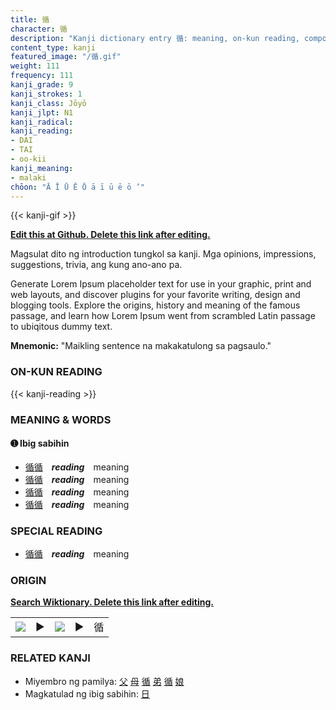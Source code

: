 ```yaml
---
title: 循
character: 循
description: "Kanji dictionary entry 循: meaning, on-kun reading, compounds, origin, related kanji"
content_type: kanji
featured_image: "/循.gif"
weight: 111
frequency: 111
kanji_grade: 9
kanji_strokes: 1
kanji_class: Jōyō
kanji_jlpt: N1
kanji_radical: 
kanji_reading: 
- DAI
- TAI
- oo-kii
kanji_meaning:
- malaki
chōon: "Ā Ī Ū Ē Ō ā ī ū ē ō ’"
---
```

[//]: # (Don't edit the line below. Kanji animated GIF code is automatically generated.)
{{< kanji-gif >}}

[//]: # (Edit below this line.)

**[Edit this at Github. Delete this link after editing.](https://github.com/tim0g/tim/tree/main/content/kanji/循/index.md)**

Magsulat dito ng introduction tungkol sa kanji. Mga opinions, impressions, suggestions, trivia, ang kung ano-ano pa.

Generate Lorem Ipsum placeholder text for use in your graphic, print and web layouts, and discover plugins for your favorite writing, design and blogging tools. Explore the origins, history and meaning of the famous passage, and learn how Lorem Ipsum went from scrambled Latin passage to ubiqitous dummy text.
 
**Mnemonic:** "Maikling sentence na makakatulong sa pagsaulo."

### ON-KUN READING

[//]: # (Don't edit the line below. ON-KUN READING code is automatically generated.)
{{< kanji-reading >}}

### MEANING & WORDS

#### ➊ **Ibig sabihin**
  - [循](../循)[循](../循)　***reading***　meaning
  - [循](../循)[循](../循)　***reading***　meaning
  - [循](../循)[循](../循)　***reading***　meaning
  - [循](../循)[循](../循)　***reading***　meaning

### SPECIAL READING
  - [循](../循)[循](../循)　***reading***　meaning

### ORIGIN

**[Search Wiktionary. Delete this link after editing.](https://wiktionary.org/wiki/循)**
<table class="kanji-table"><tr><td>
<img src="60px-循-bronze.svg.png">
</td><td>▶</td><td>
<img src="60px-循-oracle.svg.png">
</td><td>▶</td>
<td class="kanji-origin">循</td>
</tr></table>

### RELATED KANJI
- Miyembro ng pamilya: [父](../父) [母](../母) [循](../循) [弟](../弟) [循](../循) [娘](../娘)
- Magkatulad ng ibig sabihin: [日](../日)
